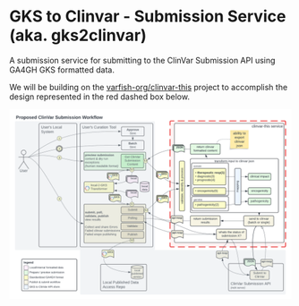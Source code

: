 # GKS to Clinvar - Submission Service (aka. gks2clinvar)
A submission service for submitting to the ClinVar Submission API using GA4GH GKS formatted data.

We will be building on the [varfish-org/clinvar-this](https://github.com/varfish-org/clinvar-this) project to accomplish the design represented in the red dashed box below.

![VCI ClinVar Submission Refactor](resources/images/VCI%20ClinVar%20Submission%20Refactor.png)

